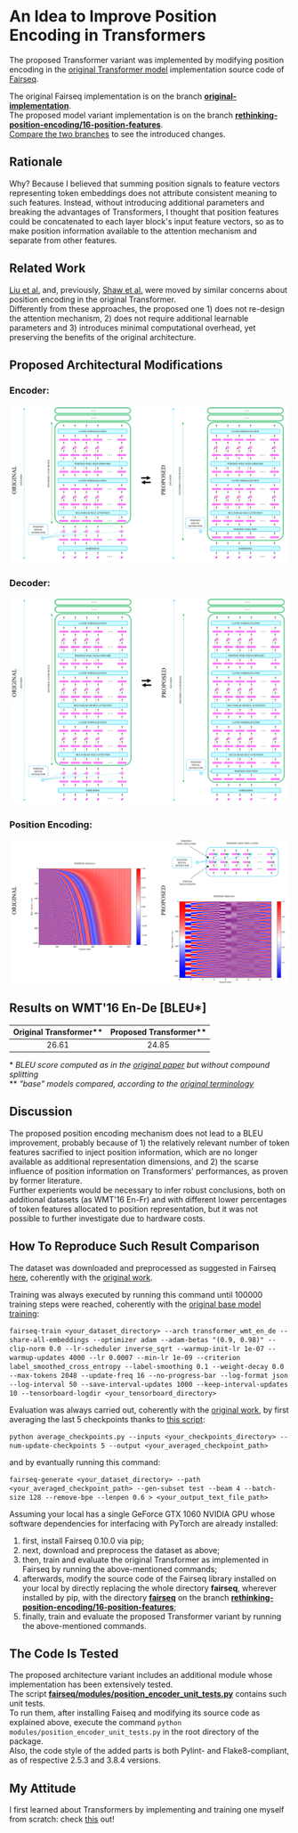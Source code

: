 # An Idea to Improve Position Encoding in Transformers

The proposed Transformer variant was implemented by modifying position encoding in the [original Transformer model](https://arxiv.org/abs/1706.03762) implementation source code of [Fairseq](https://github.com/pytorch/fairseq).

The original Fairseq implementation is on the branch [**original-implementation**](https://github.com/MattiaSarti/rethinking-position-encoding-in-transformers/tree/original-implementation).\
The proposed model variant implementation is on the branch [**rethinking-position-encoding/16-position-features**](https://github.com/MattiaSarti/rethinking-position-encoding-in-transformers/tree/rethinking-position-encoding/16-position-features).\
[Compare the two branches](https://github.com/MattiaSarti/rethinking-position-encoding-in-transformers/compare/original-implementation...rethinking-position-encoding/16-position-features) to see the introduced changes.

## Rationale

Why? Because I believed that summing position signals to feature vectors representing token embeddings does not attribute consistent meaning to such features. Instead, without introducing additional parameters and breaking the advantages of Transformers, I thought that position features could be concatenated to each layer block's input feature vectors, so as to make position information available to the attention mechanism and separate from other features.

## Related Work

[Liu et al.](https://arxiv.org/abs/2003.09229) and, previously, [Shaw et al.](https://arxiv.org/abs/1803.02155) were moved by similar concerns about position encoding in the original Transformer.\
Differently from these approaches, the proposed one 1) does not re-design the attention mechanism, 2) does not require additional learnable parameters and 3) introduces minimal computational overhead, yet preserving the benefits of the original architecture.

## Proposed Architectural Modifications

### Encoder:
![...loading...](https://github.com/MattiaSarti/rethinking-position-encoding-in-transformers/blob/documentation-and-results/readme_pictures/encoders_comparison.png?raw=true)

### Decoder:
![...loading...](https://github.com/MattiaSarti/rethinking-position-encoding-in-transformers/blob/documentation-and-results/readme_pictures/decoders_comparison.png?raw=true)

### Position Encoding:
![...loading...](https://github.com/MattiaSarti/rethinking-position-encoding-in-transformers/blob/documentation-and-results/readme_pictures/position_encoding_comparison.png?raw=true)

## Results on WMT'16 En-De [BLEU*]

| Original Transformer**   | Proposed Transformer**   |
|:------------------------:|:------------------------:|
| 26.61                    | 24.85                    |

\* *BLEU score computed as in the [original paper](https://arxiv.org/abs/1706.03762) but without compound splitting*\
\*\* *"base" models compared, according to the [original terminology](https://arxiv.org/abs/1706.03762)*

## Discussion

The proposed position encoding mechanism does not lead to a BLEU improvement, probably because of 1) the relatively relevant number of token features sacrified to inject position information, which are no longer available as additional representation dimensions, and 2) the scarse influence of position information on Transformers' performances, as proven by former literature.\
Further experients would be necessary to infer robust conclusions, both on additional datasets (as WMT'16 En-Fr) and with different lower percentages of token features allocated to position representation, but it was not possible to further investigate due to hardware costs.

## How To Reproduce Such Result Comparison

The dataset was downloaded and preprocessed as suggested in Fairseq [here](https://github.com/pytorch/fairseq/blob/master/examples/scaling_nmt/README.md), coherently with the [original work](https://arxiv.org/abs/1706.03762).

Training was always executed by running this command until 100000 training steps were reached, coherently with the [original base model training](https://arxiv.org/abs/1706.03762):
```
fairseq-train <your_dataset_directory> --arch transformer_wmt_en_de --share-all-embeddings --optimizer adam --adam-betas "(0.9, 0.98)" --clip-norm 0.0 --lr-scheduler inverse_sqrt --warmup-init-lr 1e-07 --warmup-updates 4000 --lr 0.0007 --min-lr 1e-09 --criterion label_smoothed_cross_entropy --label-smoothing 0.1 --weight-decay 0.0 --max-tokens 2048 --update-freq 16 --no-progress-bar --log-format json --log-interval 50 --save-interval-updates 1000 --keep-interval-updates 10 --tensorboard-logdir <your_tensorboard_directory>
```

Evaluation was always carried out, coherently with the [original work](https://arxiv.org/abs/1706.03762), by first averaging the last 5 checkpoints thanks to [this script](https://github.com/pytorch/fairseq/blob/master/scripts/average_checkpoints.py):
```
python average_checkpoints.py --inputs <your_checkpoints_directory> --num-update-checkpoints 5 --output <your_averaged_checkpoint_path>
```
and by evantually running this command:
```
fairseq-generate <your_dataset_directory> --path <your_averaged_checkpoint_path> --gen-subset test --beam 4 --batch-size 128 --remove-bpe --lenpen 0.6 > <your_output_text_file_path>
```

Assuming your local has a single GeForce GTX 1060 NVIDIA GPU whose software dependencies for interfacing with PyTorch are already installed:
1. first, install Fairseq 0.10.0 via pip;
2. next, download and preprocess the dataset as above;
3. then, train and evaluate the original Transformer as implemented in Fairseq by running the above-mentioned commands;
4. afterwards, modify the source code of the Fairseq library installed on your local by directly replacing the whole directory **fairseq**, wherever installed by pip, with the directory [**fairseq**](https://github.com/MattiaSarti/rethinking-position-encoding-in-transformers/tree/rethinking-position-encoding/16-position-features/fairseq) on the branch [**rethinking-position-encoding/16-position-features**](https://github.com/MattiaSarti/rethinking-position-encoding-in-transformers/tree/rethinking-position-encoding/16-position-features);
5. finally, train and evaluate the proposed Transformer variant by running the above-mentioned commands.

## The Code Is Tested

The proposed architecture variant includes an additional module whose implementation has been extensively tested.\
The script [**fairseq/modules/position_encoder_unit_tests.py**](https://github.com/MattiaSarti/rethinking-position-encoding-in-transformers/blob/rethinking-position-encoding/16-position-features/fairseq/modules/position_encoder_unit_tests.py) contains such unit tests.\
To run them, after installing Faiseq and modifying its source code as explained above, execute the command ```python modules/position_encoder_unit_tests.py``` in the root directory of the package.\
Also, the code style of the added parts is both Pylint- and Flake8-compliant, as of respective 2.5.3 and 3.8.4 versions.

## My Attitude

I first learned about Transformers by implementing and training one myself from scratch: check [this](https://github.com/MattiaSarti/transformer-from-scratch) out!

